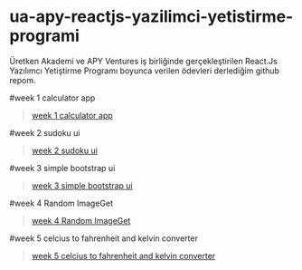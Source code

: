 # ua-apy-reactjs-yazilimci-yetistirme-programi
Üretken Akademi ve APY Ventures iş birliğinde gerçekleştirilen React.Js Yazılımcı Yetiştirme Programı boyunca verilen ödevleri derlediğim github repom.

#week 1 calculator app

>[week 1 calculator app](https://sonersimsekdev.github.io/ua-apy-reactjs-yazilimci-yetistirme-programi/week-1/)

#week 2 sudoku ui

>[week 2 sudoku ui](https://sonersimsekdev.github.io/ua-apy-reactjs-yazilimci-yetistirme-programi/week-2/)


#week 3 simple bootstrap ui

>[week 3 simple bootstrap ui](https://sonersimsekdev.github.io/ua-apy-reactjs-yazilimci-yetistirme-programi/Week-3/)

#week 4 Random ImageGet

>[week 4 Random ImageGet](https://sonersimsekdev.github.io/ua-apy-reactjs-yazilimci-yetistirme-programi/week-4/)

#week 5 celcius to fahrenheit and kelvin converter

>[week 5 celcius to fahrenheit and kelvin converter](https://temperatureconverter-eta.vercel.app/)



